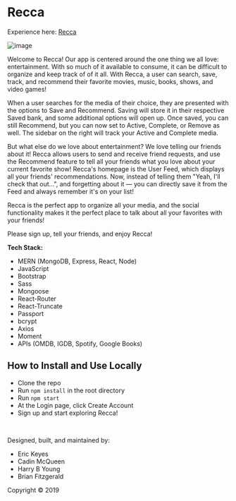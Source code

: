 # Recca

Experience here: [Recca](https://recca.herokuapp.com/)

![image](client/public/screenshot.png)

Welcome to Recca! Our app is centered around the one thing we all love: entertainment. With so much of it available to consume, it can be difficult to organize and keep track of of it all. With Recca, a user can search, save, track, and recommend their favorite movies, music, books, shows, and video games!

When a user searches for the media of their choice, they are presented with the options to Save and Recommend. Saving will store it in their respective Saved bank, and some additional options will open up. Once saved, you can still Recommend, but you can now set to Active, Complete, or Remove as well. The sidebar on the right will track your Active and Complete media.

But what else do we love about entertainment? We love telling our friends about it! Recca allows users to send and receive friend requests, and use the Recommend feature to tell all your friends what you love about your current favorite show! Recca's homepage is the User Feed, which displays all your friends' recommendations. Now, instead of telling them "Yeah, I'll check that out...", and forgetting about it &mdash; you can directly save it from the Feed and always remember it's on your list!

Recca is the perfect app to organize all your media, and the social functionality makes it the perfect place to talk about all your favorites with your friends!

Please sign up, tell your friends, and enjoy Recca!

**Tech Stack:**
* MERN (MongoDB, Express, React, Node)
* JavaScript
* Bootstrap
* Sass
* Mongoose
* React-Router
* React-Truncate
* Passport
* bcrypt
* Axios
* Moment
* APIs (OMDB, IGDB, Spotify, Google Books)


## How to Install and Use Locally

* Clone the repo
* Run `npm install` in the root directory
* Run `npm start`
* At the Login page, click Create Account
* Sign up and start exploring Recca!

&nbsp;

Designed, built, and maintained by:

* Eric Keyes
* Cadin McQueen
* Harry B Young
* Brian Fitzgerald

Copyright &#169; 2019